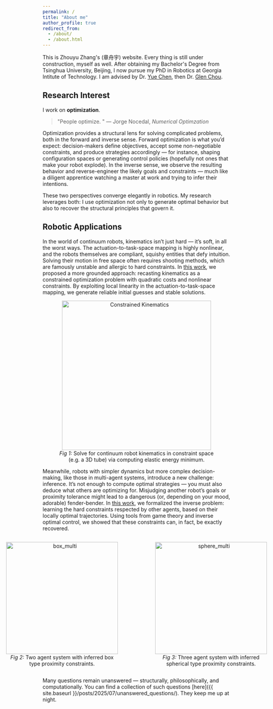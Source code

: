 ```yaml
---
permalink: /
title: "About me"
author_profile: true
redirect_from: 
  - /about/
  - /about.html
---
```


This is Zhouyu Zhang's (章舟宇) website. Every thing is still under construction, myself as well. After obtaining my Bachelor's Degree from Tsinghua University, Beijing, I now pursue my PhD in Robotics at Georgia Intitute of Technology. I am advised by Dr. [Yue Chen](https://sites.google.com/view/bm2lab), then Dr. [Glen Chou](https://glenchou.github.io/).

Research Interest
------
I work on **optimization**.

> "People optimize. "
> — Jorge Nocedal, *Numerical Optimzation*

Optimization provides a structural lens for solving complicated problems, both in the forward and inverse sense. Forward optimization is what you’d expect: decision-makers define objectives, accept some non-negotiable constraints, and produce strategies accordingly — for instance, shaping configuration spaces or generating control policies (hopefully not ones that make your robot explode). In the inverse sense, we observe the resulting behavior and reverse-engineer the likely goals and constraints — much like a diligent apprentice watching a master at work and trying to infer their intentions.

These two perspectives converge elegantly in robotics. My research leverages both: I use optimization not only to generate optimal behavior but also to recover the structural principles that govern it.

Robotic Applications
------
In the world of continuum robots, kinematics isn’t just hard — it’s soft, in all the worst ways. The actuation-to-task-space mapping is highly nonlinear, and the robots themselves are compliant, squishy entities that defy intuition. Solving their motion in free space often requires shooting methods, which are famously unstable and allergic to hard constraints. In [this work](https://arxiv.org/pdf/2308.10770), we proposed a more grounded approach: recasting kinematics as a constrained optimization problem with quadratic costs and nonlinear constraints. By exploiting local linearity in the actuation-to-task-space mapping, we generate reliable initial guesses and stable solutions.

<!-- ![Constrained Kinematics](https://zhangzdd.github.io/zzy_webpage/images/CTR_paper_figure.png) -->

<figure style="text-align: center;">
  <img src="https://zhangzdd.github.io/zzy_webpage/images/CTR_paper_figure.png" alt="Constrained Kinematics" width="400">
  <figcaption><em>Fig 1:</em> Solve for continuum robot kinematics in constraint space (e.g. a 3D tube) via computing elastic energy minimum.</figcaption>
</figure>
<!-- For robots that have simpler dynamics but greater decision space, like the scenario in multi-agent systems, inverse inference of goals & constraints are usually as important as generating optimal control policies, as the latter will require some level of knowledge of the former. You do not want to miscalculate other robots' intentions and proximity tolerance, otherwise we will have a scary (or cute) car crash. In [this work](https://iscicra25.github.io/papers/2025-Zhang-15_Constraint_Learning_in_Mult.pdf), we studied how one can formally infer the hard constraints that are well-respected by others in the multi-agent systems, from locally optimal trajectories demonstrated. Through the lens of game theory and inverse optimal control, the hard constraints can be exactly recovered. -->

Meanwhile, robots with simpler dynamics but more complex decision-making, like those in multi-agent systems, introduce a new challenge: inference. It’s not enough to compute optimal strategies — you must also deduce what others are optimizing for. Misjudging another robot’s goals or proximity tolerance might lead to a dangerous (or, depending on your mood, adorable) fender-bender. In [this work](https://iscicra25.github.io/papers/2025-Zhang-15_Constraint_Learning_in_Mult.pdf), we formalized the inverse problem: learning the hard constraints respected by other agents, based on their locally optimal trajectories. Using tools from game theory and inverse optimal control, we showed that these constraints can, in fact, be exactly recovered.

<!-- <div style="display: flex; gap: 10px; justify-content: center;">
  <img src="https://zhangzdd.github.io/zzy_webpage/images/multi_agent_box_trajectory" alt="box_multi" style="width: 45%;">
  <img src="https://zhangzdd.github.io/zzy_webpage/images/multi_agent_sphere_trajectory" alt="sphere_multi" style="width: 45%;">
</div> -->
<div style="display: flex; gap: 20px; justify-content: center;">
  <figure style="text-align: center;">
    <img src="https://zhangzdd.github.io/zzy_webpage/images/multi_agent_box_trajectory.gif" alt="box_multi" style="width: 300px;">
    <figcaption><em>Fig 2:</em> Two agent system with inferred box type proximity constraints.</figcaption>
  </figure>
  <figure style="text-align: center;">
    <img src="https://zhangzdd.github.io/zzy_webpage/images/multi_agent_sphere_trajectory.gif" alt="sphere_multi" style="width: 300px;">
    <figcaption><em>Fig 3:</em> Three agent system with inferred spherical type proximity constraints.</figcaption>
  </figure>
</div>


<!-- Nevertheless, many questions lie answered in front of my path. Check this [post](/posts/2025/07/unanswered_questions/) for the thinking I am current having. -->

Many questions remain unanswered — structurally, philosophically, and computationally. You can find a collection of such questions [here]({{ site.baseurl }}/posts/2025/07/unanswered_questions/). They keep me up at night.